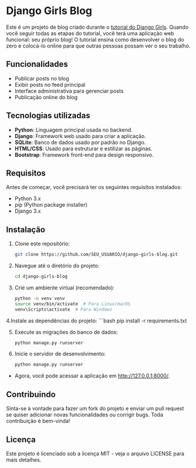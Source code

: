 # Django Girls Blog

Este é um projeto de blog criado durante o [tutorial do Django Girls](https://tutorial.djangogirls.org). Quando você seguir todas as etapas do tutorial, você terá uma aplicação web funcional: seu próprio blog! O tutorial ensina como desenvolver o blog do zero e colocá-lo online para que outras pessoas possam ver o seu trabalho.

## Funcionalidades

- Publicar posts no blog
- Exibir posts no feed principal
- Interface administrativa para gerenciar posts
- Publicação online do blog

## Tecnologias utilizadas

- **Python**: Linguagem principal usada no backend.
- **Django**: Framework web usado para criar a aplicação.
- **SQLite**: Banco de dados usado por padrão no Django.
- **HTML/CSS**: Usado para estruturar e estilizar as páginas.
- **Bootstrap**: Framework front-end para design responsivo.

## Requisitos

Antes de começar, você precisará ter os seguintes requisitos instalados:

- Python 3.x
- pip (Python package installer)
- Django 3.x

## Instalação

1. Clone este repositório:

   ```bash
   git clone https://github.com/SEU_USUARIO/django-girls-blog.git
   
2. Navegue até o diretório do projeto:
   ```bash
   cd django-girls-blog

3. Crie um ambiente virtual (recomendado):
      ```bash
      python -m venv venv
      source venv/bin/activate  # Para Linux/macOS
      venv\Scripts\activate  # Para Windows

4.Instale as dependências do projeto:
      ```bash
   pip install -r requirements.txt

5. Execute as migrações do banco de dados:
      ```bash
      python manage.py runserver

6. Inicie o servidor de desenvolvimento:
      ```bash
   python manage.py runserver
- Agora, você pode acessar a aplicação em http://127.0.0.1:8000/.

## Contribuindo
Sinta-se à vontade para fazer um fork do projeto e enviar um pull request se quiser adicionar novas funcionalidades ou corrigir bugs. Toda contribuição é bem-vinda!

## Licença
Este projeto é licenciado sob a licença MIT - veja o arquivo LICENSE para mais detalhes.




